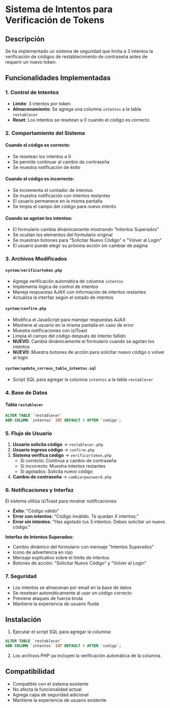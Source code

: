 # Sistema de Intentos para Verificación de Tokens

## Descripción
Se ha implementado un sistema de seguridad que limita a 3 intentos la verificación de códigos de restablecimiento de contraseña antes de requerir un nuevo token.

## Funcionalidades Implementadas

### 1. Control de Intentos
- **Límite**: 3 intentos por token
- **Almacenamiento**: Se agrega una columna `intentos` a la tabla `restablecer`
- **Reset**: Los intentos se resetean a 0 cuando el código es correcto

### 2. Comportamiento del Sistema

#### Cuando el código es correcto:
- Se resetean los intentos a 0
- Se permite continuar al cambio de contraseña
- Se muestra notificación de éxito

#### Cuando el código es incorrecto:
- Se incrementa el contador de intentos
- Se muestra notificación con intentos restantes
- El usuario permanece en la misma pantalla
- Se limpia el campo del código para nuevo intento

#### Cuando se agotan los intentos:
- El formulario cambia dinámicamente mostrando "Intentos Superados"
- Se ocultan los elementos del formulario original
- Se muestran botones para "Solicitar Nuevo Código" o "Volver al Login"
- El usuario puede elegir su próxima acción sin cambiar de página

### 3. Archivos Modificados

#### `system/verificartoken.php`
- Agrega verificación automática de columna `intentos`
- Implementa lógica de control de intentos
- Maneja respuestas AJAX con información de intentos restantes
- Actualiza la interfaz según el estado de intentos

#### `system/confirm.php`
- Modifica el JavaScript para manejar respuestas AJAX
- Mantiene al usuario en la misma pantalla en caso de error
- Muestra notificaciones con iziToast
- Limpia el campo del código después de intento fallido
- **NUEVO**: Cambia dinámicamente el formulario cuando se agotan los intentos
- **NUEVO**: Muestra botones de acción para solicitar nuevo código o volver al login

#### `system/update_correos_table_intentos.sql`
- Script SQL para agregar la columna `intentos` a la tabla `restablecer`

### 4. Base de Datos

#### Tabla `restablecer`
```sql
ALTER TABLE `restablecer` 
ADD COLUMN `intentos` INT DEFAULT 0 AFTER `codigo`;
```

### 5. Flujo de Usuario

1. **Usuario solicita código** → `restablecer.php`
2. **Usuario ingresa código** → `confirm.php`
3. **Sistema verifica código** → `verificartoken.php`
   - Si correcto: Continúa a cambio de contraseña
   - Si incorrecto: Muestra intentos restantes
   - Si agotados: Solicita nuevo código
4. **Cambio de contraseña** → `cambiarpassword.php`

### 6. Notificaciones y Interfaz

El sistema utiliza iziToast para mostrar notificaciones:
- **Éxito**: "Código válido"
- **Error con intentos**: "Código inválido. Te quedan X intentos."
- **Error sin intentos**: "Has agotado tus 3 intentos. Debes solicitar un nuevo código."

**Interfaz de Intentos Superados:**
- Cambio dinámico del formulario con mensaje "Intentos Superados"
- Icono de advertencia en rojo
- Mensaje explicativo sobre el límite de intentos
- Botones de acción: "Solicitar Nuevo Código" y "Volver al Login"

### 7. Seguridad

- Los intentos se almacenan por email en la base de datos
- Se resetean automáticamente al usar un código correcto
- Previene ataques de fuerza bruta
- Mantiene la experiencia de usuario fluida

## Instalación

1. Ejecutar el script SQL para agregar la columna:
```sql
ALTER TABLE `restablecer` 
ADD COLUMN `intentos` INT DEFAULT 0 AFTER `codigo`;
```

2. Los archivos PHP ya incluyen la verificación automática de la columna.

## Compatibilidad

- Compatible con el sistema existente
- No afecta la funcionalidad actual
- Agrega capa de seguridad adicional
- Mantiene la experiencia de usuario existente 